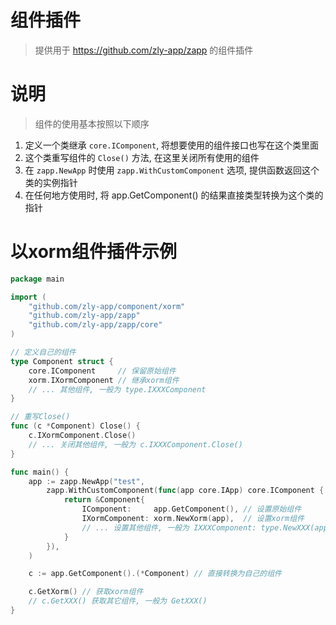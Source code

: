 
# 组件插件

> 提供用于 https://github.com/zly-app/zapp 的组件插件

# 说明

> 组件的使用基本按照以下顺序

1. 定义一个类继承 `core.IComponent`, 将想要使用的组件接口也写在这个类里面
2. 这个类重写组件的 `Close()` 方法, 在这里关闭所有使用的组件
3. 在 `zapp.NewApp` 时使用 `zapp.WithCustomComponent` 选项, 提供函数返回这个类的实例指针
4. 在任何地方使用时, 将 app.GetComponent() 的结果直接类型转换为这个类的指针

# 以xorm组件插件示例

```go
package main

import (
	"github.com/zly-app/component/xorm"
	"github.com/zly-app/zapp"
	"github.com/zly-app/zapp/core"
)

// 定义自己的组件
type Component struct {
	core.IComponent     // 保留原始组件
	xorm.IXormComponent // 继承xorm组件
	// ... 其他组件, 一般为 type.IXXXComponent
}

// 重写Close()
func (c *Component) Close() {
	c.IXormComponent.Close()
	// ... 关闭其他组件, 一般为 c.IXXXComponent.Close()
}

func main() {
	app := zapp.NewApp("test",
		zapp.WithCustomComponent(func(app core.IApp) core.IComponent { // 自定义返回自己的组件
			return &Component{
				IComponent:     app.GetComponent(), // 设置原始组件
				IXormComponent: xorm.NewXorm(app),  // 设置xorm组件
				// ... 设置其他组件, 一般为 IXXXComponent: type.NewXXX(app)
			}
		}),
	)

	c := app.GetComponent().(*Component) // 直接转换为自己的组件

	c.GetXorm() // 获取xorm组件
	// c.GetXXX() 获取其它组件, 一般为 GetXXX()
}
```
